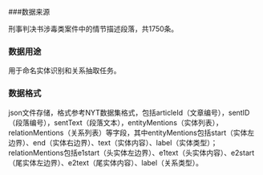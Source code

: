 ###数据来源

刑事判决书涉毒类案件中的情节描述段落，共1750条。

### 数据用途

用于命名实体识别和关系抽取任务。

### 数据格式

json文件存储，格式参考NYT数据集格式，包括articleId（文章编号），sentID（段落编号），sentText（段落文本），entityMentions（实体列表），relationMentions（关系列表）等字段，其中entityMentions包括start（实体左边界）、end（实体右边界）、text（实体内容）、label（实体类型）；relationMentions包括e1start（头实体左边界）、e1text（头实体内容）、e2start（尾实体左边界）、e2text（尾实体内容）、label（关系类型）。